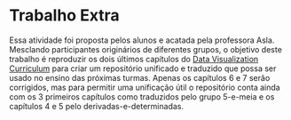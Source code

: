 # Trabalho Extra

Essa atividade foi proposta pelos alunos e acatada pela professora Asla. Mesclando participantes originários de diferentes grupos, o objetivo deste trabalho é reproduzir os dois últimos capítulos do [Data Visualization Curriculum](https://idl.uw.edu/visualization-curriculum/intro.html) para criar um repositório unificado e traduzido que possa ser usado no ensino das próximas turmas. Apenas os capítulos 6 e 7 serão corrigidos, mas para permitir uma unificação útil o repositório conta ainda com os 3 primeiros capítulos como traduzidos pelo grupo 5-e-meia e os capítulos 4 e 5 pelo derivadas-e-determinadas. 
